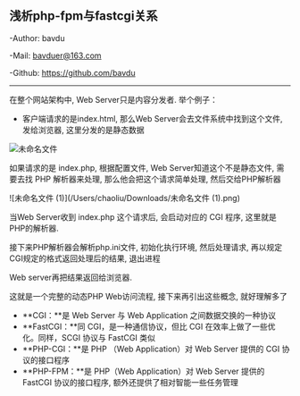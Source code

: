 ## 浅析php-fpm与fastcgi关系

-Author: bavdu

-Mail: bavduer@163.com

-Github: https://github.com/bavdu

---



在整个网站架构中, Web Server只是内容分发者. 举个例子：

- 客户端请求的是index.html, 那么Web Server会去文件系统中找到这个文件, 发给浏览器, 这里分发的是静态数据

![未命名文件](/Users/chaoliu/Downloads/未命名文件.png)

如果请求的是 index.php, 根据配置文件, Web Server知道这个不是静态文件, 需要去找 PHP 解析器来处理, 那么他会把这个请求简单处理, 然后交给PHP解析器

![未命名文件 (1)](/Users/chaoliu/Downloads/未命名文件 (1).png)

当Web Server收到 index.php 这个请求后, 会启动对应的 CGI 程序, 这里就是PHP的解析器. 

接下来PHP解析器会解析php.ini文件, 初始化执行环境, 然后处理请求, 再以规定CGI规定的格式返回处理后的结果, 退出进程

Web server再把结果返回给浏览器. 

这就是一个完整的动态PHP Web访问流程, 接下来再引出这些概念, 就好理解多了

- **CGI：**是 Web Server 与 Web Application 之间数据交换的一种协议
- **FastCGI：**同 CGI，是一种通信协议，但比 CGI 在效率上做了一些优化。同样，SCGI 协议与 FastCGI 类似
- **PHP-CGI：**是 PHP （Web Application）对 Web Server 提供的 CGI 协议的接口程序
- **PHP-FPM：**是 PHP（Web Application）对 Web Server 提供的 FastCGI 协议的接口程序, 额外还提供了相对智能一些任务管理